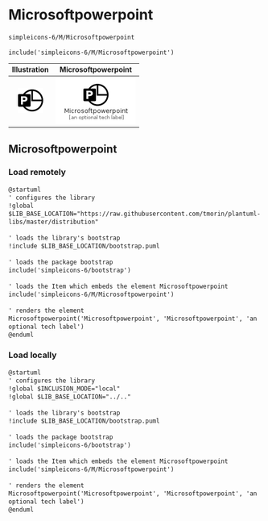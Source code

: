 # Microsoftpowerpoint


```text
simpleicons-6/M/Microsoftpowerpoint
```

```text
include('simpleicons-6/M/Microsoftpowerpoint')
```



| Illustration | Microsoftpowerpoint |
| :---: | :---: |
| ![illustration for Illustration](../../simpleicons-6/M/Microsoftpowerpoint.png) | ![illustration for Microsoftpowerpoint](../../simpleicons-6/M/Microsoftpowerpoint.Local.png) |




## Microsoftpowerpoint

### Load remotely
```plantuml
@startuml
' configures the library
!global $LIB_BASE_LOCATION="https://raw.githubusercontent.com/tmorin/plantuml-libs/master/distribution"

' loads the library's bootstrap
!include $LIB_BASE_LOCATION/bootstrap.puml

' loads the package bootstrap
include('simpleicons-6/bootstrap')

' loads the Item which embeds the element Microsoftpowerpoint
include('simpleicons-6/M/Microsoftpowerpoint')

' renders the element
Microsoftpowerpoint('Microsoftpowerpoint', 'Microsoftpowerpoint', 'an optional tech label')
@enduml
```

### Load locally
```plantuml
@startuml
' configures the library
!global $INCLUSION_MODE="local"
!global $LIB_BASE_LOCATION="../.."

' loads the library's bootstrap
!include $LIB_BASE_LOCATION/bootstrap.puml

' loads the package bootstrap
include('simpleicons-6/bootstrap')

' loads the Item which embeds the element Microsoftpowerpoint
include('simpleicons-6/M/Microsoftpowerpoint')

' renders the element
Microsoftpowerpoint('Microsoftpowerpoint', 'Microsoftpowerpoint', 'an optional tech label')
@enduml
```


